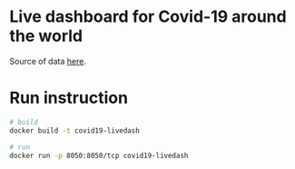 # Live dashboard for Covid-19 around the world

Source of data [here](https://github.com/CSSEGISandData/COVID-19).

# Run instruction
```bash
# build
docker build -t covid19-livedash

# run
docker run -p 8050:8050/tcp covid19-livedash
```